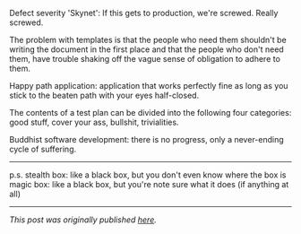 <!--
.. title: Five leftover thoughts on software testing
.. slug: five-leftover-thoughts-on-software-testing
.. date: 2013-08-03 12:28:32 UTC+02:00
.. tags: software testing, semantics, test management
.. category: software testing
.. link: 
.. description:
.. type: text
-->

Defect severity 'Skynet': If this gets to production, we're screwed. Really screwed.

The problem with templates is that the people who need them shouldn't be writing the document in the first place and that the people who don't need them, have trouble shaking off the vague sense of obligation to adhere to them.

Happy path application: application that works perfectly fine as long as you stick to the beaten path with your eyes half-closed.

The contents of a test plan can be divided into the following four categories: good stuff, cover your ass, bullshit, trivialities.

Buddhist software development: there is no progress, only a never-ending cycle of suffering.

<!-- TEASER_END -->

---

p.s. stealth box: like a black box, but you don't even know where the box is  
magic box: like a black box, but you're note sure what it does (if anything at all)

---

*This post was originally published [here](https://testingcurve.wordpress.com/2013/08/03/five-leftover-thoughts-on-software-testing/).*